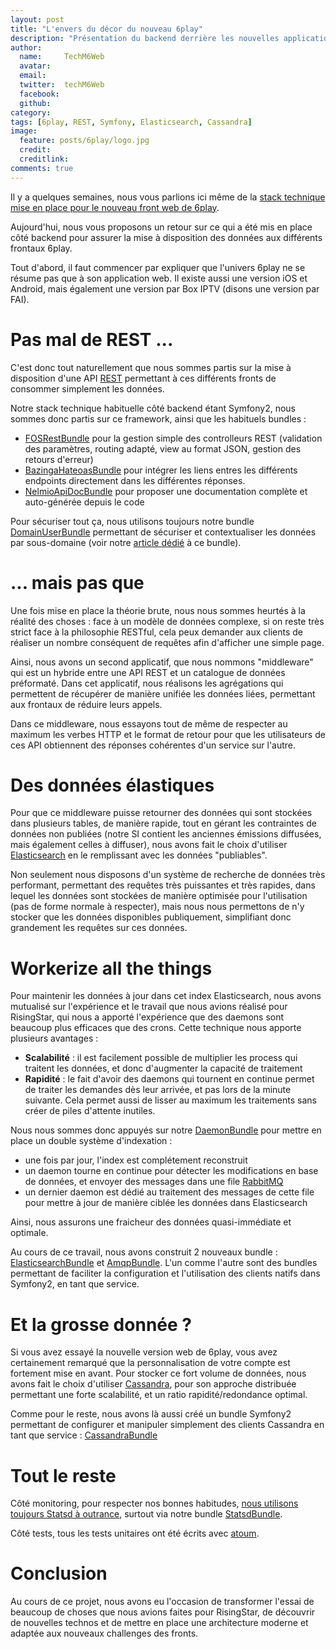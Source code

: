 ```yaml
---
layout: post
title: "L'envers du décor du nouveau 6play"
description: "Présentation du backend derrière les nouvelles applications 6play"
author:
  name:     TechM6Web
  avatar:   
  email:
  twitter:  techM6Web      
  facebook:       
  github:    
category:
tags: [6play, REST, Symfony, Elasticsearch, Cassandra]
image:
  feature: posts/6play/logo.jpg
  credit: 
  creditlink: 
comments: true
---
```


Il y a quelques semaines, nous vous parlions ici même de la [stack technique mise en place pour le nouveau front web de 6play](/beta-nouveau-6play-react-isomorphic/).

Aujourd'hui, nous vous proposons un retour sur ce qui a été mis en place côté backend pour assurer la mise à disposition des données aux différents frontaux 6play.

Tout d'abord, il faut commencer par expliquer que l'univers 6play ne se résume pas que à son application web. Il existe aussi une version iOS et Android, mais également une version par Box IPTV (disons une version par FAI).

# Pas mal de REST ...

C'est donc tout naturellement que nous sommes partis sur la mise à disposition d'une API [REST](https://fr.wikipedia.org/wiki/Representational_State_Transfer) permettant à ces différents fronts de consommer simplement les données.

Notre stack technique habituelle côté backend étant Symfony2, nous sommes donc partis sur ce framework, ainsi que les habituels bundles :

* [FOSRestBundle](https://github.com/FriendsOfSymfony/FOSRestBundle) pour la gestion simple des controlleurs REST (validation des paramètres, routing adapté, view au format JSON, gestion des retours d'erreur)
* [BazingaHateoasBundle](https://github.com/willdurand/BazingaHateoasBundle) pour intégrer les liens entres les différents endpoints directement dans les différentes réponses. 
* [NelmioApiDocBundle](https://github.com/nelmio/NelmioApiDocBundle) pour proposer une documentation complète et auto-générée depuis le code

Pour sécuriser tout ça, nous utilisons toujours notre bundle [DomainUserBundle](https://github.com/M6Web/DomainUserBundle) permettant de sécuriser et contextualiser les données par sous-domaine (voir notre [article dédié](/api-a-consommer-avec-moderation/) à ce bundle).

# ... mais pas que

Une fois mise en place la théorie brute, nous nous sommes heurtés à la réalité des choses : face à un modèle de données complexe, si on reste très strict face à la philosophie RESTful, cela peux demander aux clients de réaliser un nombre conséquent de requêtes afin d'afficher une simple page.

Ainsi, nous avons un second applicatif, que nous nommons "middleware" qui est un hybride entre une API REST et un catalogue de données préformaté. Dans cet applicatif, nous réalisons les agrégations qui permettent de récupérer de manière unifiée les données liées, permettant aux frontaux de réduire leurs appels.

Dans ce middleware, nous essayons tout de même de respecter au maximum les verbes HTTP et le format de retour pour que les utilisateurs de ces API obtiennent des réponses cohérentes d'un service sur l'autre.

# Des données élastiques

Pour que ce middleware puisse retourner des données qui sont stockées dans plusieurs tables, de manière rapide, tout en gérant les contraintes de données non publiées (notre SI contient les anciennes émissions diffusées, mais également celles à diffuser), nous avons fait le choix d'utiliser [Elasticsearch](https://www.elastic.co/fr/) en le remplissant avec les données "publiables".

Non seulement nous disposons d'un système de recherche de données très performant, permettant des requêtes très puissantes et très rapides, dans lequel les données sont stockées de manière optimisée pour l'utilisation (pas de forme normale à respecter), mais nous nous permettons de n'y stocker que les données disponibles publiquement, simplifiant donc grandement les requêtes sur ces données.

# Workerize all the things

Pour maintenir les données à jour dans cet index Elasticsearch, nous avons mutualisé sur l'expérience et le travail que nous avions réalisé pour RisingStar, qui nous a apporté l'expérience que des daemons sont beaucoup plus efficaces que des crons. Cette technique nous apporte plusieurs avantages :

* **Scalabilité** : il est facilement possible de multiplier les process qui traitent les données, et donc d'augmenter la capacité de traitement 
* **Rapidité** : le fait d'avoir des daemons qui tournent en continue permet de traiter les demandes dès leur arrivée, et pas lors de la minute suivante. Cela permet aussi de lisser au maximum les traitements sans créer de piles d'attente inutiles.

Nous nous sommes donc appuyés sur notre [DaemonBundle](https://github.com/M6Web/DaemonBundle) pour mettre en place un double système d'indexation : 

* une fois par jour, l'index est complétement reconstruit
* un daemon tourne en continue pour détecter les modifications en base de données, et envoyer des messages dans une file [RabbitMQ](https://www.rabbitmq.com/)
* un dernier daemon est dédié au traitement des messages de cette file pour mettre à jour de manière ciblée les données dans Elasticsearch

Ainsi, nous assurons une fraicheur des données quasi-immédiate et optimale.

Au cours de ce travail, nous avons construit 2 nouveaux bundle : [ElasticsearchBundle](https://github.com/M6Web/ElasticsearchBundle) et [AmqpBundle](https://github.com/M6Web/AmqpBundle). L'un comme l'autre sont des bundles permettant de faciliter la configuration et l'utilisation des clients natifs dans Symfony2, en tant que service.

# Et la grosse donnée ?

Si vous avez essayé la nouvelle version web de 6play, vous avez certainement remarqué que la personnalisation de votre compte est fortement mise en avant. Pour stocker ce fort volume de données, nous avons fait le choix d'utiliser [Cassandra](http://cassandra.apache.org/), pour son approche distribuée permettant une forte scalabilité, et un ratio rapidité/redondance optimal.

Comme pour le reste, nous avons là aussi créé un bundle Symfony2 permettant de configurer et manipuler simplement des clients Cassandra en tant que service : [CassandraBundle](https://github.com/M6Web/CassandraBundle)

# Tout le reste

Côté monitoring, pour respecter nos bonnes habitudes, [nous utilisons toujours Statsd à outrance](http://tech.m6web.fr/how-we-use-statsd/), surtout via notre bundle [StatsdBundle](https://github.com/M6Web/StatsdBundle).

Côté tests, tous les tests unitaires ont été écrits avec [atoum](https://github.com/atoum/atoum).

# Conclusion

Au cours de ce projet, nous avons eu l'occasion de transformer l'essai de beaucoup de choses que nous avions faites pour RisingStar, de découvrir de nouvelles technos et de mettre en place une architecture moderne et adaptée aux nouveaux challenges des fronts.
